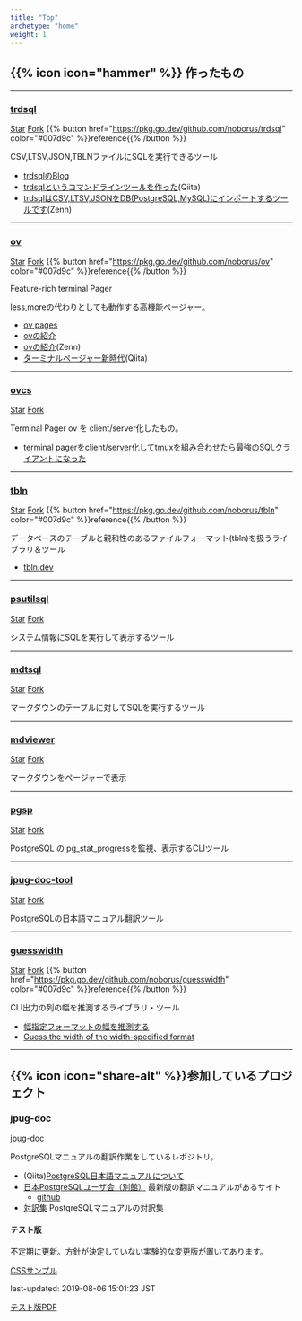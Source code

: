 ```yaml
---
title: "Top"
archetype: "home"
weight: 1
---
```


## {{% icon icon="hammer" %}} 作ったもの

---
### <i class="fab fa-github"></i> [trdsql](https://github.com/noborus/trdsql)

<a class="github-button" href="https://github.com/noborus/trdsql" data-icon="octicon-star" data-show-count="true" aria-label="Star noborus/trdsql on GitHub">Star</a>
<a class="github-button" href="https://github.com/noborus/trdsql/fork" data-icon="octicon-repo-forked" data-show-count="true" aria-label="Fork noborus/trdsql on GitHub">Fork</a>
{{% button href="https://pkg.go.dev/github.com/noborus/trdsql" color="#007d9c" %}}reference{{% /button %}}

CSV,LTSV,JSON,TBLNファイルにSQLを実行できるツール

* [trdsqlのBlog](/trdsql/)
* [trdsqlというコマンドラインツールを作った](https://qiita.com/noborus/items/f253961cca6f4465f20c)(Qiita)
* [trdsqlはCSV,LTSV,JSONをDB(PostgreSQL,MySQL)にインポートするツールです](https://zenn.dev/noborus/articles/16451ce8351765380c03)(Zenn)

---

###  <i class="fab fa-github"></i> [ov](https://github.com/noborus/ov)

<a class="github-button" href="https://github.com/noborus/ov" data-icon="octicon-star" data-show-count="true" aria-label="Star noborus/ov on GitHub">Star</a>
<a class="github-button" href="https://github.com/noborus/ov/fork" data-icon="octicon-repo-forked" data-show-count="true" aria-label="Fork noborus/ov on GitHub">Fork</a>
{{% button href="https://pkg.go.dev/github.com/noborus/ov" color="#007d9c" %}}reference{{% /button %}}

Feature-rich terminal Pager

less,moreの代わりとしても動作する高機能ページャー。

* [ov pages](/ov/)
* [ovの紹介](blog/oviewer/)
* [ovの紹介](https://zenn.dev/noborus/articles/2b1087a1274cf41c4c0a)(Zenn)
* [ターミナルページャー新時代](https://qiita.com/noborus/items/ce119d0d86dd689e0d18)(Qiita)

---

### <i class="fab fa-github"></i> [ovcs](https://github.com/noborus/ovcs)

<a class="github-button" href="https://github.com/noborus/ovcs" data-icon="octicon-star" data-show-count="true" aria-label="Star noborus/ovcs on GitHub">Star</a>
<a class="github-button" href="https://github.com/noborus/ovcs/fork" data-icon="octicon-repo-forked" data-show-count="true" aria-label="Fork noborus/ovcs on GitHub">Fork</a>

Terminal Pager ov を client/server化したもの。

* [terminal pagerをclient/server化してtmuxを組み合わせたら最強のSQLクライアントになった](https://zenn.dev/noborus/articles/b5a0899c4e410452ebdf)

---

### <i class="fab fa-github"></i> [tbln](https://github.com/noborus/tbln)

<a class="github-button" href="https://github.com/noborus/tbln" data-icon="octicon-star" data-show-count="true" aria-label="Star noborus/tbln on GitHub">Star</a>
<a class="github-button" href="https://github.com/noborus/tbln/fork" data-icon="octicon-repo-forked" data-show-count="true" aria-label="Fork noborus/tbln on GitHub">Fork</a>
{{% button href="https://pkg.go.dev/github.com/noborus/tbln" color="#007d9c" %}}reference{{% /button %}}

データベースのテーブルと親和性のあるファイルフォーマット(tbln)を扱うライブラリ＆ツール

* [tbln.dev](https://tbln.dev/)

---

### <i class="fab fa-github"></i> [psutilsql](https://github.com/noborus/psutilsql)

<a class="github-button" href="https://github.com/noborus/psutilsql" data-icon="octicon-star" data-show-count="true" aria-label="Star noborus/psutilsql on GitHub">Star</a>
<a class="github-button" href="https://github.com/noborus/psutilsql/fork" data-icon="octicon-repo-forked" data-show-count="true" aria-label="Fork noborus/psutilsql on GitHub">Fork</a>

システム情報にSQLを実行して表示するツール

---

### <i class="fab fa-github"></i> [mdtsql](https://github.com/noborus/mdtsql)

<a class="github-button" href="https://github.com/noborus/mdtsql" data-icon="octicon-star" data-show-count="true" aria-label="Star noborus/mdtsql on GitHub">Star</a>
<a class="github-button" href="https://github.com/noborus/mdtsql/fork" data-icon="octicon-repo-forked" data-show-count="true" aria-label="Fork noborus/mdtsql on GitHub">Fork</a>

マークダウンのテーブルに対してSQLを実行するツール

---

### <i class="fab fa-github"></i> [mdviewer](https://github.com/noborus/mdviewer)

<a class="github-button" href="https://github.com/noborus/mdviewer" data-icon="octicon-star" data-show-count="true" aria-label="Star noborus/mdviewer on GitHub">Star</a>
<a class="github-button" href="https://github.com/noborus/mdviewer/fork" data-icon="octicon-repo-forked" data-show-count="true" aria-label="Fork noborus/mdviewer on GitHub">Fork</a>

マークダウンをページャーで表示

---

### <i class="fab fa-github"></i> [pgsp](https://github.com/noborus/pgsp)

<a class="github-button" href="https://github.com/noborus/pgsp" data-icon="octicon-star" data-show-count="true" aria-label="Star noborus/pgsp on GitHub">Star</a>
<a class="github-button" href="https://github.com/noborus/pgsp/fork" data-icon="octicon-repo-forked" data-show-count="true" aria-label="Fork noborus/pgsp on GitHub">Fork</a>

PostgreSQL の pg_stat_progressを監視、表示するCLIツール

---

### <i class="fab fa-github"></i> [jpug-doc-tool](https://github.com/noborus/jpug-doc-tool)

<a class="github-button" href="https://github.com/noborus/jpug-doc-tool" data-icon="octicon-star" data-show-count="true" aria-label="Star noborus/jpug-doc-tool on GitHub">Star</a>
<a class="github-button" href="https://github.com/noborus/jpug-doc-tool/fork" data-icon="octicon-repo-forked" data-show-count="true" aria-label="Fork noborus/jpug-doc-tool on GitHub">Fork</a>

PostgreSQLの日本語マニュアル翻訳ツール

---

### <i class="fab fa-github"></i> [guesswidth](https://github.com/noborus/guesswidth)

<a class="github-button" href="https://github.com/noborus/guesswidth" data-icon="octicon-star" data-show-count="true" aria-label="Star noborus/guesswidth on GitHub">Star</a>
<a class="github-button" href="https://github.com/noborus/guesswidth/fork" data-icon="octicon-repo-forked" data-show-count="true" aria-label="Fork noborus/guesswidth on GitHub">Fork</a>
{{% button href="https://pkg.go.dev/github.com/noborus/guesswidth" color="#007d9c" %}}reference{{% /button %}}

CLI出力の列の幅を推測するライブラリ・ツール

* [幅指定フォーマットの幅を推測する](https://zenn.dev/noborus/articles/0aeef54ead08f5)
* [Guess the width of the width-specified format](blog/guesswidth/)

---

##  {{% icon icon="share-alt" %}}参加しているプロジェクト

### jpug-doc

[jpug-doc](https://github.com/pgsql-jp/jpug-doc)

PostgreSQLマニュアルの翻訳作業をしているレポジトリ。

* (Qiita)[PostgreSQL日本語マニュアルについて](https://qiita.com/noborus/items/03f98e43c216d7e23767)
* [日本PostgreSQLユーザ会（別館）](https://pgsql-jp.github.io/) 最新版の翻訳マニュアルがあるサイト
  * [github](https://github.com/pgsql-jp/pgsql-jp.github.io)
* [対訳集](https://github.com/pgsql-jp/taiyaku) PostgreSQLマニュアルの対訳集

#### テスト版

不定期に更新。方針が決定していない実験的な変更版が置いてあります。

[CSSサンプル](css/html)

last-updated: 2019-08-06 15:01:23 JST

[テスト版PDF](test/postgres-A4.pdf)

<script async src="./js/buttons.js"></script>
